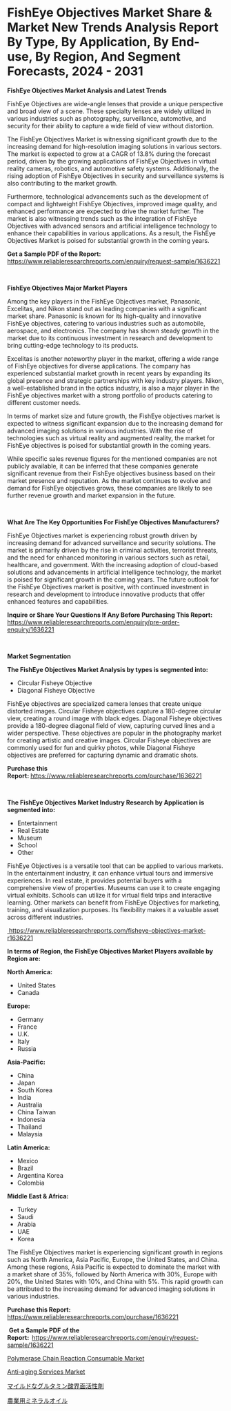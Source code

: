 <p><h1>FishEye Objectives Market Share & Market New Trends Analysis Report By Type, By Application, By End-use, By Region, And Segment Forecasts, 2024 - 2031</h1></p><p><strong>FishEye Objectives Market Analysis and Latest Trends</strong></p>
<p><p>FishEye Objectives are wide-angle lenses that provide a unique perspective and broad view of a scene. These specialty lenses are widely utilized in various industries such as photography, surveillance, automotive, and security for their ability to capture a wide field of view without distortion.</p><p>The FishEye Objectives Market is witnessing significant growth due to the increasing demand for high-resolution imaging solutions in various sectors. The market is expected to grow at a CAGR of 13.8% during the forecast period, driven by the growing applications of FishEye Objectives in virtual reality cameras, robotics, and automotive safety systems. Additionally, the rising adoption of FishEye Objectives in security and surveillance systems is also contributing to the market growth.</p><p>Furthermore, technological advancements such as the development of compact and lightweight FishEye Objectives, improved image quality, and enhanced performance are expected to drive the market further. The market is also witnessing trends such as the integration of FishEye Objectives with advanced sensors and artificial intelligence technology to enhance their capabilities in various applications. As a result, the FishEye Objectives Market is poised for substantial growth in the coming years.</p></p>
<p><strong>Get a Sample PDF of the Report:&nbsp;</strong> <a href="https://www.reliableresearchreports.com/enquiry/request-sample/1636221">https://www.reliableresearchreports.com/enquiry/request-sample/1636221</a></p>
<p>&nbsp;</p>
<p><strong>FishEye Objectives Major Market Players</strong></p>
<p><p>Among the key players in the FishEye Objectives market, Panasonic, Excelitas, and Nikon stand out as leading companies with a significant market share. Panasonic is known for its high-quality and innovative FishEye objectives, catering to various industries such as automobile, aerospace, and electronics. The company has shown steady growth in the market due to its continuous investment in research and development to bring cutting-edge technology to its products.</p><p>Excelitas is another noteworthy player in the market, offering a wide range of FishEye objectives for diverse applications. The company has experienced substantial market growth in recent years by expanding its global presence and strategic partnerships with key industry players. Nikon, a well-established brand in the optics industry, is also a major player in the FishEye objectives market with a strong portfolio of products catering to different customer needs.</p><p>In terms of market size and future growth, the FishEye objectives market is expected to witness significant expansion due to the increasing demand for advanced imaging solutions in various industries. With the rise of technologies such as virtual reality and augmented reality, the market for FishEye objectives is poised for substantial growth in the coming years.</p><p>While specific sales revenue figures for the mentioned companies are not publicly available, it can be inferred that these companies generate significant revenue from their FishEye objectives business based on their market presence and reputation. As the market continues to evolve and demand for FishEye objectives grows, these companies are likely to see further revenue growth and market expansion in the future.</p></p>
<p>&nbsp;</p>
<p><strong>What Are The Key Opportunities For FishEye Objectives Manufacturers?</strong></p>
<p><p>FishEye Objectives market is experiencing robust growth driven by increasing demand for advanced surveillance and security solutions. The market is primarily driven by the rise in criminal activities, terrorist threats, and the need for enhanced monitoring in various sectors such as retail, healthcare, and government. With the increasing adoption of cloud-based solutions and advancements in artificial intelligence technology, the market is poised for significant growth in the coming years. The future outlook for the FishEye Objectives market is positive, with continued investment in research and development to introduce innovative products that offer enhanced features and capabilities.</p></p>
<p><strong>Inquire or Share Your Questions If Any Before Purchasing This Report:</strong> <a href="https://www.reliableresearchreports.com/enquiry/pre-order-enquiry/1636221">https://www.reliableresearchreports.com/enquiry/pre-order-enquiry/1636221</a></p>
<p>&nbsp;</p>
<p><strong>Market Segmentation</strong></p>
<p><strong>The FishEye Objectives Market Analysis by types is segmented into:</strong></p>
<p><ul><li>Circular Fisheye Objective</li><li>Diagonal Fisheye Objective</li></ul></p>
<p><p>FishEye objectives are specialized camera lenses that create unique distorted images. Circular Fisheye objectives capture a 180-degree circular view, creating a round image with black edges. Diagonal Fisheye objectives provide a 180-degree diagonal field of view, capturing curved lines and a wider perspective. These objectives are popular in the photography market for creating artistic and creative images. Circular Fisheye objectives are commonly used for fun and quirky photos, while Diagonal Fisheye objectives are preferred for capturing dynamic and dramatic shots.</p></p>
<p><strong>Purchase this Report:&nbsp;</strong><a href="https://www.reliableresearchreports.com/purchase/1636221">https://www.reliableresearchreports.com/purchase/1636221</a></p>
<p>&nbsp;</p>
<p><strong>The FishEye Objectives Market Industry Research by Application is segmented into:</strong></p>
<p><ul><li>Entertainment</li><li>Real Estate</li><li>Museum</li><li>School</li><li>Other</li></ul></p>
<p><p>FishEye Objectives is a versatile tool that can be applied to various markets. In the entertainment industry, it can enhance virtual tours and immersive experiences. In real estate, it provides potential buyers with a comprehensive view of properties. Museums can use it to create engaging virtual exhibits. Schools can utilize it for virtual field trips and interactive learning. Other markets can benefit from FishEye Objectives for marketing, training, and visualization purposes. Its flexibility makes it a valuable asset across different industries.</p></p>
<p><a href="https://www.reliableresearchreports.com/fisheye-objectives-market-r1636221">&nbsp;https://www.reliableresearchreports.com/fisheye-objectives-market-r1636221</a></p>
<p><strong>In terms of Region, the FishEye Objectives Market Players available by Region are:</strong></p>
<p>
    <p> <strong> North America: </strong>
        <ul>
            <li>United States</li>
            <li>Canada</li>
        </ul>
        </p> 
    <p> <strong> Europe: </strong>
        <ul>
            <li>Germany</li>
            <li>France</li>
            <li>U.K.</li>
            <li>Italy</li>
            <li>Russia</li>
        </ul>
        </p> 
    <p> <strong> Asia-Pacific: </strong>
        <ul>
            <li>China</li>
            <li>Japan</li>
            <li>South Korea</li>
            <li>India</li>
            <li>Australia</li>
            <li>China Taiwan</li>
            <li>Indonesia</li>
            <li>Thailand</li>
            <li>Malaysia</li>
        </ul>
        </p> 
    <p> <strong> Latin America: </strong>
        <ul>
            <li>Mexico</li>
            <li>Brazil</li>
            <li>Argentina Korea</li>
            <li>Colombia</li>
        </ul>
        </p> 
    <p> <strong> Middle East & Africa: </strong>
        <ul>
            <li>Turkey</li>
            <li>Saudi</li>
            <li>Arabia</li>
            <li>UAE</li>
            <li>Korea</li>
        </ul>
    </p>
    </p>
<p><p>The FishEye Objectives market is experiencing significant growth in regions such as North America, Asia Pacific, Europe, the United States, and China. Among these regions, Asia Pacific is expected to dominate the market with a market share of 35%, followed by North America with 30%, Europe with 20%, the United States with 10%, and China with 5%. This rapid growth can be attributed to the increasing demand for advanced imaging solutions in various industries.</p></p>
<p><strong>Purchase this Report: </strong><a href="https://www.reliableresearchreports.com/purchase/1636221">https://www.reliableresearchreports.com/purchase/1636221</a></p>
<p>&nbsp;<strong>Get a Sample PDF of the Report:&nbsp;&nbsp;</strong><a href="https://www.reliableresearchreports.com/enquiry/request-sample/1636221">https://www.reliableresearchreports.com/enquiry/request-sample/1636221</a></p>
<p><strong></strong></p>
<p><p><a href="https://github.com/susanjprice2023/Market-Research-Report-List-1/blob/main/polymerase-chain-reaction-consumable-market.md">Polymerase Chain Reaction Consumable Market</a></p><p><a href="https://github.com/RosemarieLeffler2023/Market-Research-Report-List-1/blob/main/anti-aging-services-market.md">Anti-aging Services Market</a></p><p><a href="https://github.com/AaronVargas43/Market-Research-Report-List-1/blob/main/386633192256.md">マイルドなグルタミン酸界面活性剤</a></p><p><a href="https://github.com/CloydAbbott2023/Market-Research-Report-List-1/blob/main/532576592257.md">農業用ミネラルオイル</a></p></p>